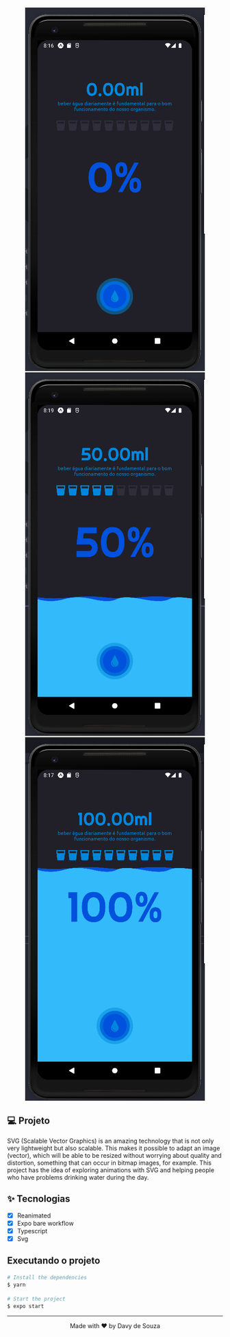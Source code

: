 <p align="center" display="flex">
 <img src=".github/0.png" alt="waterdrink"/>
 <img src=".github/50.png" alt="waterdrink"/>
 <img src=".github/100.png" alt="waterdrink"/>
</p>

## 💻 Projeto

SVG (Scalable Vector Graphics) is an amazing technology that is not only very lightweight but also scalable. This makes it possible to adapt an image (vector), which will be able to be resized without worrying about quality and distortion, something that can occur in bitmap images, for example. This project has the idea of exploring animations with SVG and helping people who have problems drinking water during the day.

## ✨ Tecnologias

- [x] Reanimated
- [x] Expo bare workflow
- [x] Typescript
- [x] Svg

## Executando o projeto

```bash
# Install the dependencies
$ yarn

# Start the project
$ expo start
```

---

<p align="center">Made with ❤️ by Davy de Souza</p>
